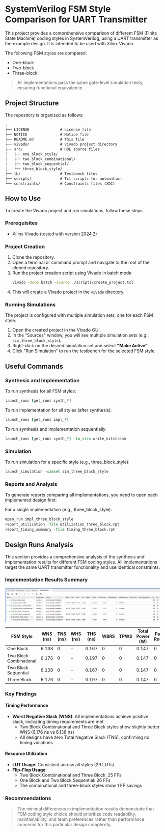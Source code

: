 # SystemVerilog FSM Style Comparison for UART Transmitter

This project provides a comprehensive comparison of different FSM (Finite State Machine) coding styles in SystemVerilog, using a UART transmitter as the example design. It is intended to be used with Xilinx Vivado.

The following FSM styles are compared:
-   One-block
-   Two-block
-   Three-block

> All implementations pass the same gate-level simulation tests, ensuring functional equivalence.

## Project Structure

The repository is organized as follows:
```
.
├── LICENSE              # License file
├── NOTICE               # Notice file
├── README.md            # This file
├── vivado/              # Vivado project directory
├── src/                 # HDL source files
│   ├── one_block_style/
│   ├── two_block_combinational/
│   ├── two_block_sequential/
│   └── three_block_style/
├── tb/                  # Testbench files
├── scripts/             # Tcl scripts for automation
└── constraints/         # Constraints files (XDC)
```

## How to Use

To create the Vivado project and run simulations, follow these steps.

### Prerequisites
- Xilinx Vivado (tested with version 2024.2)

### Project Creation
1.  Clone the repository.
2.  Open a terminal or command prompt and navigate to the root of the cloned repository.
3.  Run the project creation script using Vivado in batch mode:
    ```sh
    vivado -mode batch -source ./scripts/create_project.tcl
    ```
4.  This will create a Vivado project in the `vivado` directory.

### Running Simulations
The project is configured with multiple simulation sets, one for each FSM style.

1.  Open the created project in the Vivado GUI.
2.  In the "Sources" window, you will see multiple simulation sets (e.g., `sim_three_block_style`).
3.  Right-click on the desired simulation set and select **"Make Active"**.
4.  Click "Run Simulation" to run the testbench for the selected FSM style.

## Useful Commands

### Synthesis and Implementation
To run synthesis for all FSM styles:
```tcl
launch_runs [get_runs synth_*]
```

To run implementation for all styles (after synthesis):
```tcl
launch_runs [get_runs impl_*]
```

To run synthesis and implementation sequentially:
```tcl
launch_runs [get_runs synth_*] -to_step write_bitstream
```

### Simulation
To run simulation for a specific style (e.g., three_block_style):
```tcl
launch_simulation -simset sim_three_block_style
```

### Reports and Analysis
To generate reports comparing all implementations, you need to open each implemented design first:

For a single implementation (e.g., three_block_style):
```tcl
open_run impl_three_block_style
report_utilization -file utilization_three_block.rpt
report_timing_summary -file timing_three_block.rpt
```

## Design Runs Analysis

This section provides a comprehensive analysis of the synthesis and implementation results for different FSM coding styles. All implementations target the same UART transmitter functionality and use identical constraints.

### Implementation Results Summary

![Vivado Design Runs](./Design_Runs.png)

| FSM Style               | WNS (ns) | TNS (ns) | WHS (ns) | THS (ns) | WBRS | TPWS | Total Power (W) | Failed Routes | Methodology Violations | LUT | FF |
| ----------------------- | -------- | -------- | -------- | -------- | ---- | ---- | --------------- | ------------- | ---------------------- | --- | -- |
| One Block               | 6.138    | 0        | \-       | 0.167    | 0    | 0    | 0.147           | 0             | 10 Warn                | 29  | 26 |
| Two Block Combinational | 6.176    | 0        | \-       | 0.197    | 0    | 0    | 0.147           | 0             | 10 Warn                | 29  | 25 |
| Two Block Sequential    | 6.138    | 0        | \-       | 0.167    | 0    | 0    | 0.147           | 0             | 10 Warn                | 29  | 26 |
| Three Block             | 6.176    | 0        | \-       | 0.197    | 0    | 0    | 0.147           | 0             | 10 Warn                | 29  | 25 |

### Key Findings

#### Timing Performance
- **Worst Negative Slack (WNS)**: All implementations achieve positive slack, indicating timing requirements are met
  - Two Block Combinational and Three Block styles show slightly better WNS (6.176 ns vs 6.138 ns)
  - All designs have zero Total Negative Slack (TNS), confirming no timing violations

#### Resource Utilization
- **LUT Usage**: Consistent across all styles (29 LUTs)
- **Flip-Flop Usage**: 
  - Two Block Combinational and Three Block: 25 FFs
  - One Block and Two Block Sequential: 26 FFs
  - The combinational and three-block styles show 1 FF savings


### Recommendations
> The minimal differences in implementation results demonstrate that FSM coding style choice should prioritize code readability, maintainability, and team preferences rather than performance concerns for this particular design complexity.

